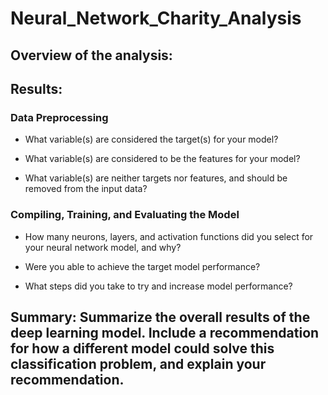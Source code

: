 # Neural_Network_Charity_Analysis
## Overview of the analysis:


## Results: 
### Data Preprocessing

- What variable(s) are considered the target(s) for your model?

- What variable(s) are considered to be the features for your model?

- What variable(s) are neither targets nor features, and should be removed from the input data?

### Compiling, Training, and Evaluating the Model

- How many neurons, layers, and activation functions did you select for your neural network model, and why?

- Were you able to achieve the target model performance?

- What steps did you take to try and increase model performance?

## Summary: Summarize the overall results of the deep learning model. Include a recommendation for how a different model could solve this classification problem, and explain your recommendation.
